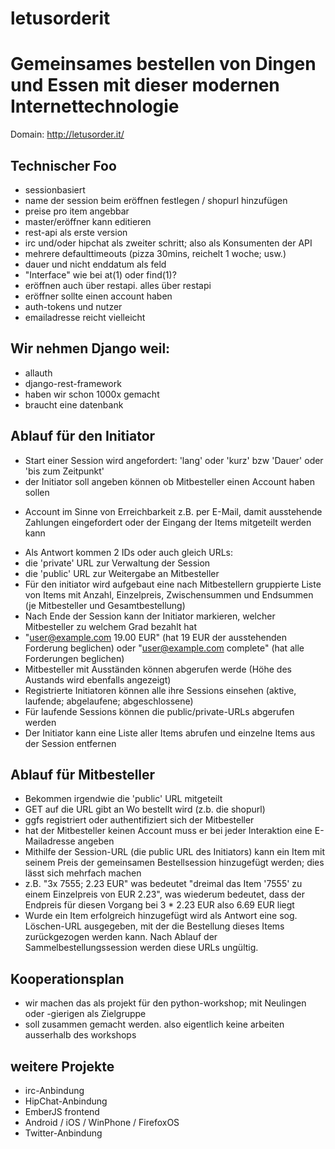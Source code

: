 letusorderit
============

Gemeinsames bestellen von Dingen und Essen mit dieser modernen Internettechnologie
==================================================================================


Domain: http://letusorder.it/

Technischer Foo
---------------

* sessionbasiert
* name der session beim eröffnen festlegen / shopurl hinzufügen
* preise pro item angebbar
* master/eröffner kann editieren
* rest-api als erste version
* irc und/oder hipchat als zweiter schritt; also als Konsumenten der API
* mehrere defaulttimeouts (pizza 30mins, reichelt 1 woche; usw.)
* dauer und nicht enddatum als feld
 * "Interface" wie bei at(1) oder find(1)?
* eröffnen auch über restapi. alles über restapi
* eröffner sollte einen account haben
* auth-tokens und nutzer
* emailadresse reicht vielleicht
  

Wir nehmen Django weil:
-----------------------

* allauth
* django-rest-framework
* haben wir schon 1000x gemacht
* braucht eine datenbank

Ablauf für den Initiator
------------------------

* Start einer Session wird angefordert: 'lang' oder 'kurz' bzw 'Dauer' oder 'bis zum Zeitpunkt'
* der Initiator soll angeben können ob Mitbesteller einen Account haben sollen
- Account im Sinne von Erreichbarkeit z.B. per E-Mail, damit ausstehende Zahlungen eingefordert oder der Eingang der Items mitgeteilt werden kann
* Als Antwort kommen 2 IDs oder auch gleich URLs:
 * die 'private' URL zur Verwaltung der Session
 * die 'public' URL zur Weitergabe an Mitbesteller 
* Für den initiator wird aufgebaut eine nach Mitbestellern gruppierte Liste von Items mit Anzahl, Einzelpreis, Zwischensummen und Endsummen (je Mitbesteller und Gesamtbestellung)
* Nach Ende der Session kann der Initiator markieren, welcher Mitbesteller zu welchem Grad bezahlt hat
 * "user@example.com 19.00 EUR" (hat 19 EUR der ausstehenden Forderung beglichen) oder "user@example.com complete" (hat alle Forderungen beglichen)
* Mitbesteller mit Ausständen können abgerufen werde (Höhe des Austands wird ebenfalls angezeigt)
* Registrierte Initiatoren können alle ihre Sessions einsehen (aktive, laufende; abgelaufene; abgeschlossene)
 * Für laufende Sessions können die public/private-URLs abgerufen werden
* Der Initiator kann eine Liste aller Items abrufen und einzelne Items aus der Session entfernen

  
Ablauf für Mitbesteller
-----------------------

* Bekommen irgendwie die 'public' URL mitgeteilt
* GET auf die URL gibt an Wo bestellt wird (z.b. die shopurl)
 * ggfs registriert oder authentifiziert sich der Mitbesteller
 * hat der Mitbesteller keinen Account muss er bei jeder Interaktion eine E-Mailadresse angeben
* Mithilfe der Session-URL (die public URL des Initiators) kann ein Item mit seinem Preis der gemeinsamen Bestellsession hinzugefügt werden; dies lässt sich mehrfach machen
 * z.B. "3x 7555; 2.23 EUR" was bedeutet "dreimal das Item '7555' zu einem Einzelpreis von EUR 2.23", was wiederum bedeutet, dass der Endpreis für diesen Vorgang bei 3 * 2.23 EUR also 6.69 EUR liegt
* Wurde ein Item erfolgreich hinzugefügt wird als Antwort eine sog. Löschen-URL ausgegeben, mit der die Bestellung dieses Items zurückgezogen werden kann. Nach Ablauf der Sammelbestellungssession werden diese URLs ungültig.


Kooperationsplan
----------------

* wir machen das als projekt für den python-workshop; mit Neulingen oder -gierigen als Zielgruppe
* soll zusammen gemacht werden. also eigentlich keine arbeiten ausserhalb des workshops

weitere Projekte
----------------

* irc-Anbindung
* HipChat-Anbindung
* EmberJS frontend
* Android / iOS / WinPhone / FirefoxOS
* Twitter-Anbindung